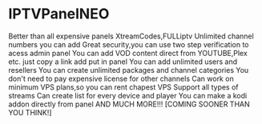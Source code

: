 # IPTVPanelNEO
Better than all expensive panels XtreamCodes,FULLiptv
Unlimited channel numbers you can add
Great security,you can use two step verification to acess admin panel
You can add VOD content direct from YOUTUBE,Plex etc. just copy a link add put in panel
You can add unlimited users and resellers
You can create unlimited packages and channel categories
You don't need to pay expensive license for other channels
Can work on minimum VPS plans,so you can rent chapest VPS
Support all types of streams
Can create list for every device and player
You can make a kodi addon directly from panel
AND MUCH MORE!!!
[COMING SOONER THAN YOU THINK!]
